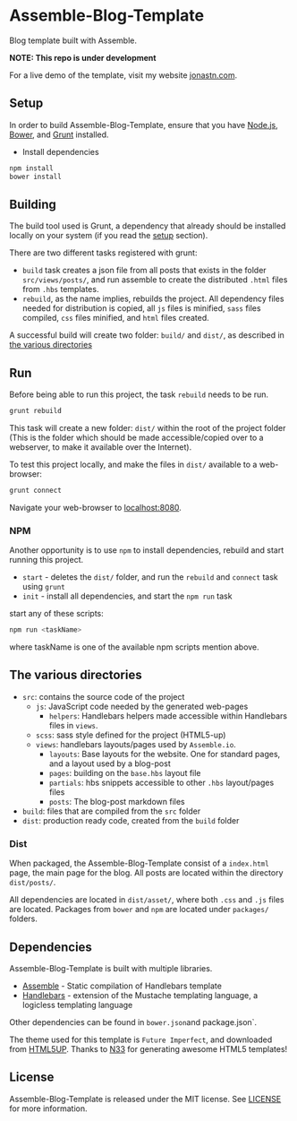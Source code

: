 # Assemble-Blog-Template

Blog template built with Assemble.

__NOTE: This repo is under development__

For a live demo of the template, visit my website [jonastn.com](http://www.jonastn.com).

## <a name="setup"></a>Setup

In order to build Assemble-Blog-Template, ensure that you have [Node.js](https://nodejs.org/), [Bower](http://bower.io/), and [Grunt](http://gruntjs.com/) installed.

* Install dependencies
```sh
npm install
bower install
```

## Building

The build tool used is Grunt, a dependency that already should be installed locally on your system (if you read the [setup](#setup) section).

There are two different tasks registered with grunt:

* `build` task creates a json file from all posts that exists in the folder `src/views/posts/`, and run assemble to create the distributed `.html` files from `.hbs` templates.
* `rebuild`, as the name implies, rebuilds the project. All dependency files needed for distribution is copied, all `js` files is minified, `sass` files compiled, `css` files minified, and `html` files created.

A successful build will create two folder: `build/` and `dist/`, as described in [the various directories](#directories)


## Run

Before being able to run this project, the task `rebuild` needs to be run.

```sh
grunt rebuild
```

This task will create a new folder: `dist/` within the root of the project folder (This is the folder which should be made accessible/copied over to a webserver, to make it available over the Internet).

To test this project locally, and make the files in `dist/` available to a web-browser:

```sh
grunt connect
```

Navigate your web-browser to [localhost:8080](http://localhost:8080/).

### NPM

Another opportunity is to use `npm` to install dependencies, rebuild and start running this project.

* `start` - deletes the `dist/` folder, and run the `rebuild` and `connect` task using `grunt`
* `init` - install all dependencies, and start the `npm run` task

start any of these scripts:

```sh
npm run <taskName>
```

where taskName is one of the available npm scripts mention above.


## <a name="directories"></a>The various directories

* `src`: contains the source code of the project
    * `js`: JavaScript code needed by the generated web-pages
        * `helpers`: Handlebars helpers made accessible within Handlebars files in `views`.
    * `scss`: sass style defined for the project (HTML5-up)
    * `views`: handlebars layouts/pages used by `Assemble.io`.
        * `layouts`: Base layouts for the website. One for standard pages, and a layout used by a blog-post
        * `pages`: building on the `base.hbs` layout file
        * `partials`: hbs snippets accessible to other `.hbs` layout/pages files
        * `posts`: The blog-post markdown files
* `build`: files that are compiled from the `src` folder
* `dist`: production ready code, created from the `build` folder

### Dist

When packaged, the Assemble-Blog-Template consist of a `index.html` page, the main page for the blog. All posts are located within the directory `dist/posts/`.

All dependencies are located in `dist/asset/`, where both `.css` and `.js` files are located. Packages from `bower` and `npm` are located under `packages/` folders.



## Dependencies

Assemble-Blog-Template is built with multiple libraries.

* [Assemble](http://assemble.io/) - Static compilation of Handlebars template 
* [Handlebars](http://handlebarsjs.com/) - extension of the Mustache templating language, a logicless templating language

Other dependencies can be found in `bower.json`and package.json`.

The theme used for this template is `Future Imperfect`, and downloaded from [HTML5UP](http://html5up.net/). Thanks to [N33](https://github.com/n33) for generating awesome HTML5 templates!

## License

Assemble-Blog-Template is released under the MIT license. See [LICENSE](LICENSE) for more information.